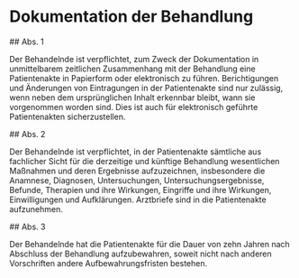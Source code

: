 # Dokumentation der Behandlung



\#\# Abs. 1

 Der Behandelnde ist verpflichtet, zum Zweck der Dokumentation in unmittelbarem zeitlichen Zusammenhang mit der Behandlung eine Patientenakte in Papierform oder elektronisch zu führen. Berichtigungen und Änderungen von Eintragungen in der Patientenakte sind nur zulässig, wenn neben dem ursprünglichen Inhalt erkennbar bleibt, wann sie vorgenommen worden sind. Dies ist auch für elektronisch geführte Patientenakten sicherzustellen.

\#\# Abs. 2

 Der Behandelnde ist verpflichtet, in der Patientenakte sämtliche aus fachlicher Sicht für die derzeitige und künftige Behandlung wesentlichen Maßnahmen und deren Ergebnisse aufzuzeichnen, insbesondere die Anamnese, Diagnosen, Untersuchungen, Untersuchungsergebnisse, Befunde, Therapien und ihre Wirkungen, Eingriffe und ihre Wirkungen, Einwilligungen und Aufklärungen. Arztbriefe sind in die Patientenakte aufzunehmen.

\#\# Abs. 3

 Der Behandelnde hat die Patientenakte für die Dauer von zehn Jahren nach Abschluss der Behandlung aufzubewahren, soweit nicht nach anderen Vorschriften andere Aufbewahrungsfristen bestehen. 

